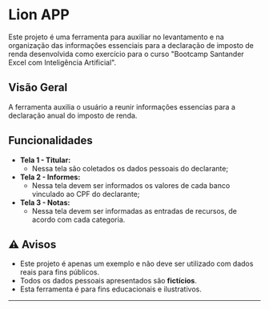 # Lion APP

Este projeto é uma ferramenta para auxiliar no levantamento e na organização das informações essenciais para a declaração de imposto de renda desenvolvida como exercício para o curso "Bootcamp Santander Excel com Inteligência Artificial".

## Visão Geral

A ferramenta auxilia o usuário a reunir informações essencias para a declaração anual do imposto de renda.

## Funcionalidades

* **Tela 1 - Titular:**
    * Nessa tela são coletados os dados pessoais do declarante;
* **Tela 2 - Informes:**
    * Nessa tela devem ser informados os valores de cada banco vinculado ao CPF do declarante;
* **Tela 3 - Notas:**
    * Nessa tela devem ser informadas as entradas de recursos, de acordo com cada categoria.


## ⚠️ Avisos

- Este projeto é apenas um exemplo e não deve ser utilizado com dados reais para fins públicos.
- Todos os dados pessoais apresentados são **fictícios**.
- Esta ferramenta é para fins educacionais e ilustrativos.

---
